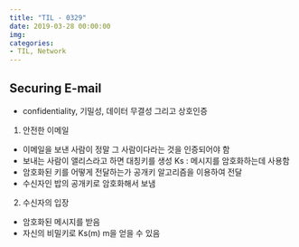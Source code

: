```yaml
---
title: "TIL - 0329"
date: 2019-03-28 00:00:00
img:
categories:
- TIL, Network
---
```


## Securing E-mail
- confidentiality, 기밀성, 데이터 무결성 그리고 상호인증

1. 안전한 이메일
- 이메일을 보낸 사람이 정말 그 사람이다라는 것을 인증되어야 함
- 보내는 사람이 앨리스라고 하면 대칭키를 생성 Ks : 메시지를 암호화하는데 사용함
- 암호화된 키를 어떻게 전달하는가 공개키 알고리즘을 이용하여 전달
- 수신자인 밥의 공개키로 암호화해서 보냄

2. 수신자의 입장
- 암호화된 메시지를 받음
- 자신의 비밀키로 Ks(m) m을 얻을 수 있음 

